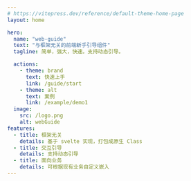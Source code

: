 ```yaml
---
# https://vitepress.dev/reference/default-theme-home-page
layout: home

hero:
  name: "web-guide"
  text: "与框架无关的前端新手引导组件"
  tagline: 简单，强大，快速。支持动态引导。

  actions:
    - theme: brand
      text: 快速上手
      link: /guide/start
    - theme: alt
      text: 案例
      link: /example/demo1
  image:
    src: /logo.png
    alt: webGuide
features:
  - title: 框架无关
    details: 基于 svelte 实现，打包成原生 Class
  - title: 交互引导
    details: 支持动态引导
  - title: 面向业务
    details: 可根据现有业务自定义嵌入
---
```

